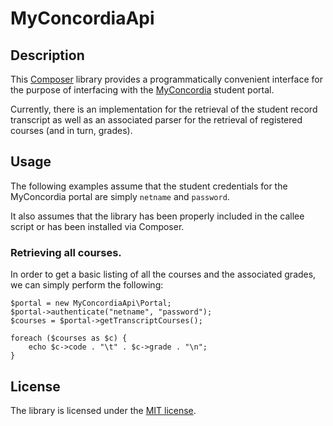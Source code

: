 # MyConcordiaApi

## Description

This [Composer](https://getcomposer.org/) library provides a programmatically convenient interface for the purpose of interfacing with the [MyConcordia](https://www.myconcordia.ca/) student portal.

Currently, there is an implementation for the retrieval of the student record transcript as well as an associated parser for the retrieval of registered courses (and in turn, grades).

## Usage

The following examples assume that the student credentials for the MyConcordia portal are simply `netname` and `password`.

It also assumes that the library has been properly included in the callee script or has been installed via Composer.

### Retrieving all courses.

In order to get a basic listing of all the courses and the associated grades, we can simply perform the following:

    $portal = new MyConcordiaApi\Portal;
    $portal->authenticate("netname", "password");
    $courses = $portal->getTranscriptCourses();

    foreach ($courses as $c) {
        echo $c->code . "\t" . $c->grade . "\n";
    }

## License

The library is licensed under the [MIT license](http://opensource.org/licenses/MIT).